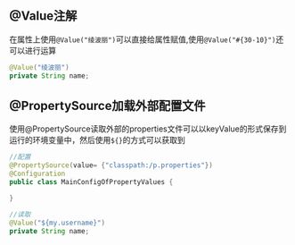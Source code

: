 ## @Value注解
在属性上使用`@Value("绫波丽")`可以直接给属性赋值,使用`@Value("#{30-10}")`还可以进行运算
```java
@Value("绫波丽")
private String name;
```

## @PropertySource加载外部配置文件
使用@PropertySource读取外部的properties文件可以以keyValue的形式保存到运行的环境变量中，然后使用`${}`的方式可以获取到

```java
//配置
@PropertySource(value= {"classpath:/p.properties"})
@Configuration
public class MainConfigOfPropertyValues {

}

//读取
@Value("${my.username}")
private String name;
```